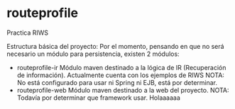 # routeprofile
Practica RIWS

Estructura básica del proyecto:
Por el momento, pensando en que no será necesario un módulo para persistencia, existen 2 módulos:
- routeprofile-ir
  Módulo maven destinado a la lógica de IR (Recuperación de información). Actualmente cuenta con los ejemplos de RIWS
  NOTA: No está configurado para usar ni Spring ni EJB, está por determinar.
- routeprofile-web
  Módulo maven destinado a la web del proyecto. 
  NOTA: Todavía por determinar que framework usar.
Holaaaaaa
